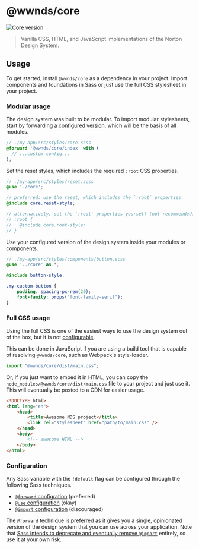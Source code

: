 # @wwnds/core

[![Core version](https://img.shields.io/npm/v/@wwnds/core?label=%40wwnds%2Fcore)](https://www.npmjs.com/package/@wwnds/core)

> Vanilla CSS, HTML, and JavaScript implementations of the Norton Design System.

## Usage

To get started, install `@wwnds/core` as a dependency in your project.
Import components and foundations in Sass or just use the full CSS stylesheet in your project.

### Modular usage

The design system was built to be modular.
To import modular stylesheets, start by forwarding [a configured version](#configuration), which will be the basis of all modules.

```scss
// ./my-app/src/styles/core.scss
@forward '@wwnds/core/index' with (
  // ...custom config...
);
```

Set the reset styles, which includes the required `:root` CSS properties.

```scss
// ./my-app/src/styles/reset.scss
@use './core';

// preferred: use the reset, which includes the `:root` properties.
@include core.reset-style;

// alternatively, set the `:root` properties yourself (not recommended).
// :root {
//   @include core.root-style;
// }
```

Use your configured version of the design system inside your modules or components.

```scss
// ./my-app/src/styles/components/button.scss
@use '../core' as *;

@include button-style;

.my-custom-button {
	padding: spacing-px-rem(20);
	font-family: props("font-family-serif");
}
```

### Full CSS usage

Using the full CSS is one of the easiest ways to use the design system out of the box, but it is not [configurable](#configuration).

This can be done in JavaScript if you are using a build tool that is capable of resolving `@wwnds/core`, such as Webpack's style-loader.

```javascript
import "@wwnds/core/dist/main.css";
```

Or, if you just want to embed it in HTML, you can copy the `node_modules/@wwnds/core/dist/main.css` file to your project and just use it.
This will eventually be posted to a CDN for easier usage.

```html
<!DOCTYPE html>
<html lang="en">
	<head>
		<title>Awesome NDS project</title>
		<link rel="stylesheet" href="path/to/main.css" />
	</head>
	<body>
		<!-- awesome HTML -->
	</body>
</html>
```

### Configuration

Any Sass variable with the `!default` flag can be configured through the following Sass techniques.

- [`@forward` configration](https://sass-lang.com/documentation/at-rules/forward#configuring-modules) (preferred)
- [`@use` configuration](https://sass-lang.com/documentation/at-rules/use#configuration) (okay)
- [`@import` configuration](https://sass-lang.com/documentation/at-rules/import#configuring-modules-through-imports) (discouraged)

The `@forward` technique is preferred as it gives you a single, opinionated version of the design system that you can use across your application.
Note that [Sass intends to deprecate and eventually remove `@import`](https://sass-lang.com/documentation/at-rules/import) entirely, so use it at your own risk.
